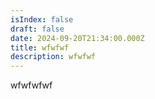 ```yaml
---
isIndex: false
draft: false
date: 2024-09-20T21:34:00.000Z
title: wfwfwf
description: wfwfwf
---
```

wfwfwfwf
